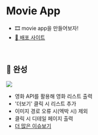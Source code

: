 # Movie App

- 🎞 movie app을 만들어보자!
- [🔗 배포 사이트](https://6suk.github.io/movie-app/)

<br>

## 🔵 완성

<img src="./public/img/03.gif">

- 영화 API를 활용해 영화 리스트 출력
- '더보기' 클릭 시 리스트 추가
- 이미지 경로 오류 시(엑박 시) 제외
- 클릭 시 디테일 페이지 출력
- [더 많은 이슈보기](https://github.com/6suk/movie-app/issues?q=is%3Aissue+is%3Aclosed)

<br><br>
